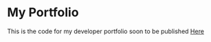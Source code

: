 # My Portfolio
This is the code for my developer portfolio soon to be published [Here](https://savagedev.dev)
